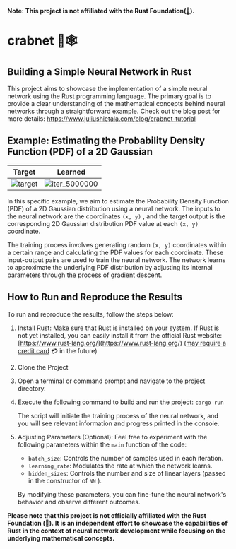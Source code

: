 **Note: This project is not affiliated with the Rust Foundation([🤦](https://twitter.com/rust_foundation/status/1644132378858729474?s=20)).**

# crabnet 🦀🕸️

## Building a Simple Neural Network in Rust

This project aims to showcase the implementation of a simple neural network using the Rust programming language. The primary goal is to provide a clear understanding of the mathematical concepts behind neural networks through a straightforward example. Check out the blog post for more details: https://www.juliushietala.com/blog/crabnet-tutorial

## Example: Estimating the Probability Density Function (PDF) of a 2D Gaussian

|                                                 Target                                                 |                                                   Learned                                                    |
| :----------------------------------------------------------------------------------------------------: | :----------------------------------------------------------------------------------------------------------: |
| ![target](https://github.com/hietalajulius/crabnn/assets/4254623/98a522db-0540-407c-bb39-ccb953891d15) | ![iter_5000000](https://github.com/hietalajulius/crabnn/assets/4254623/d9eaf240-788b-49be-a1bb-84aa50feb6e0) |

In this specific example, we aim to estimate the Probability Density Function (PDF) of a 2D Gaussian distribution using a neural network. The inputs to the neural network are the coordinates `(x, y)` , and the target output is the corresponding 2D Gaussian distribution PDF value at each `(x, y)` coordinate.

The training process involves generating random `(x, y)` coordinates within a certain range and calculating the PDF values for each coordinate. These input-output pairs are used to train the neural network. The network learns to approximate the underlying PDF distribution by adjusting its internal parameters through the process of gradient descent.

## How to Run and Reproduce the Results

To run and reproduce the results, follow the steps below:

1.  Install Rust: Make sure that Rust is installed on your system. If Rust is not yet installed, you can easily install it from the official Rust website: [https://www.rust-lang.org/](https://www.rust-lang.org/) ([may require a credit card](https://twitter.com/rust_foundation/status/1644132378858729474?s=20) 💳 in the future)
2.  Clone the Project
3.  Open a terminal or command prompt and navigate to the project directory.
4.  Execute the following command to build and run the project: `cargo run`

    The script will initiate the training process of the neural network, and you will see relevant information and progress printed in the console.

5.  Adjusting Parameters (Optional): Feel free to experiment with the following parameters within the `main` function of the code:

    - `batch_size`: Controls the number of samples used in each iteration.
    - `learning_rate`: Modulates the rate at which the network learns.
    - `hidden_sizes`: Controls the number and size of linear layers (passed in the constructor of `NN` ).

    By modifying these parameters, you can fine-tune the neural network's behavior and observe different outcomes.

**Please note that this project is not officially affiliated with the Rust Foundation ([🤦](https://twitter.com/rust_foundation/status/1644132378858729474?s=20)). It is an independent effort to showcase the capabilities of Rust in the context of neural network development while focusing on the underlying mathematical concepts.**

